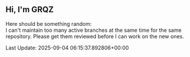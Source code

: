 ## Hi, I'm GRQZ
Here should be something random:  
I can't maintain too many active branches at the same time for the same repository.
Please get them reviewed before I can work on the new ones.


Last Update: 2025-09-04 06:15:37.892806+00:00
